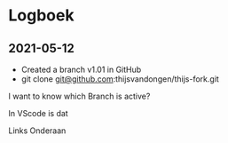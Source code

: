 # Logboek

## 2021-05-12

- Created a branch v1.01 in GitHub
- git clone git@github.com:thijsvandongen/thijs-fork.git

I want to know which Branch is active?

In VScode is dat 

Links Onderaan
